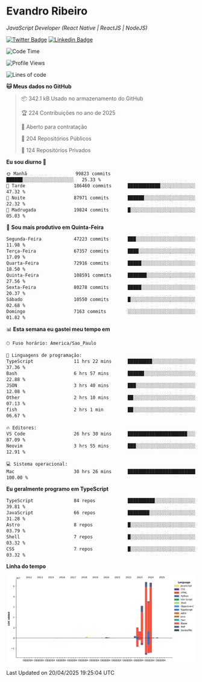 # Evandro **Ribeiro**

*JavaScript Developer (React Native | ReactJS | NodeJS)*

[![Twitter Badge](https://img.shields.io/badge/-@ribeiroevandro-201B2D?style=flat-square&labelColor=201B2D&logo=twitter&logoColor=white&link=https://twitter.com/ribeiroevandro)](https://twitter.com/ribeiroevandro) 
[![Linkedin Badge](https://img.shields.io/badge/-Evandro%20Ribeiro-201B2D?style=flat-square&logo=Linkedin&logoColor=white&link=https://www.linkedin.com/in/ribeiroevandro)](https://www.linkedin.com/in/ribeiroevandro) 


<!--START_SECTION:waka-->
![Code Time](http://img.shields.io/badge/Code%20Time-4%2C400%20hrs%2039%20mins-blue)

![Profile Views](http://img.shields.io/badge/Visualizac%C3%B5es%20do%20perfil-6-blue)

![Lines of code](https://img.shields.io/badge/Desde%20o%20Hello%20World%20eu%20escrevi-195.4%20million%20linhas%20de%20c%C3%B3digo-blue)

**🐱 Meus dados no GitHub** 

> 📦 342.1 kB Usado no armazenamento do GitHub 
 > 
> 🏆 224 Contribuições no ano de 2025
 > 
> 💼 Aberto para contratação
 > 
> 📜 204 Repositórios Públicos 
 > 
> 🔑 124 Repositórios Privados 
 > 
**Eu sou diurno 🐤** 

```text
🌞 Manhã                  99823 commits       ██████░░░░░░░░░░░░░░░░░░░   25.33 % 
🌆 Tarde                  186460 commits      ████████████░░░░░░░░░░░░░   47.32 % 
🌃 Noite                  87971 commits       ██████░░░░░░░░░░░░░░░░░░░   22.32 % 
🌙 Madrugada              19824 commits       █░░░░░░░░░░░░░░░░░░░░░░░░   05.03 % 
```
📅 **Sou mais produtivo em Quinta-Feira** 

```text
Segunda-Feira            47223 commits       ███░░░░░░░░░░░░░░░░░░░░░░   11.98 % 
Terça-Feira              67357 commits       ████░░░░░░░░░░░░░░░░░░░░░   17.09 % 
Quarta-Feira             72916 commits       █████░░░░░░░░░░░░░░░░░░░░   18.50 % 
Quinta-Feira             108591 commits      ███████░░░░░░░░░░░░░░░░░░   27.56 % 
Sexta-Feira              80278 commits       █████░░░░░░░░░░░░░░░░░░░░   20.37 % 
Sábado                   10550 commits       █░░░░░░░░░░░░░░░░░░░░░░░░   02.68 % 
Domingo                  7163 commits        ░░░░░░░░░░░░░░░░░░░░░░░░░   01.82 % 
```


📊 **Esta semana eu gastei meu tempo em** 

```text
🕑︎ Fuso horário: America/Sao_Paulo

💬 Linguagens de programação: 
TypeScript               11 hrs 22 mins      █████████░░░░░░░░░░░░░░░░   37.36 % 
Bash                     6 hrs 57 mins       ██████░░░░░░░░░░░░░░░░░░░   22.88 % 
JSON                     3 hrs 40 mins       ███░░░░░░░░░░░░░░░░░░░░░░   12.08 % 
Other                    2 hrs 10 mins       ██░░░░░░░░░░░░░░░░░░░░░░░   07.13 % 
fish                     2 hrs 1 min         ██░░░░░░░░░░░░░░░░░░░░░░░   06.67 % 

🔥 Editores: 
VS Code                  26 hrs 30 mins      ██████████████████████░░░   87.09 % 
Neovim                   3 hrs 55 mins       ███░░░░░░░░░░░░░░░░░░░░░░   12.91 % 

💻 Sistema operacional: 
Mac                      30 hrs 26 mins      █████████████████████████   100.00 % 
```

**Eu geralmente programo em TypeScript** 

```text
TypeScript               84 repos            ██████████░░░░░░░░░░░░░░░   39.81 % 
JavaScript               66 repos            ████████░░░░░░░░░░░░░░░░░   31.28 % 
Astro                    8 repos             █░░░░░░░░░░░░░░░░░░░░░░░░   03.79 % 
Shell                    7 repos             █░░░░░░░░░░░░░░░░░░░░░░░░   03.32 % 
CSS                      7 repos             █░░░░░░░░░░░░░░░░░░░░░░░░   03.32 % 
```



**Linha do tempo**

![Lines of Code chart](https://raw.githubusercontent.com/ribeiroevandro/ribeiroevandro/main/assets/bar_graph.png)


 Last Updated on 20/04/2025 19:25:04 UTC
<!--END_SECTION:waka-->
